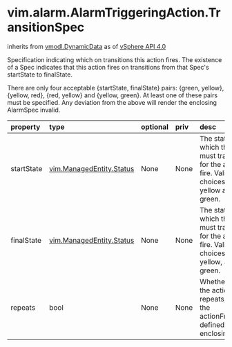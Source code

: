 vim.alarm.AlarmTriggeringAction.TransitionSpec
==============================================
inherits from [vmodl.DynamicData](docs/vmodl.DynamicData.md)
as of [vSphere API 4.0](vim.version.md#vim.version.version5)


Specification indicating which on transitions this action fires.   The existence of a Spec indicates that this action fires on   transitions from that Spec's startState to finalState.   <p>   There are only four acceptable {startState, finalState} pairs:   {green, yellow}, {yellow, red}, {red, yellow} and {yellow, green}.   At least one of these pairs must be specified.   Any deviation from the above will render the enclosing AlarmSpec invalid.

| property | type | optional | priv | desc |
|:---------|:-----|:---------|:-----|:-----|
| startState | [vim.ManagedEntity.Status](vim.ManagedEntity.Status.md "vim.ManagedEntity.Status") | None | None | The state from which the alarm must transition for the action to   fire.  Valid choices are red, yellow and green. |
| finalState | [vim.ManagedEntity.Status](vim.ManagedEntity.Status.md "vim.ManagedEntity.Status") | None | None | The state to which the alarm must transition for the action to fire.   Valid choices are red, yellow, and green. |
| repeats | bool | None | None | Whether or not the action repeats, as per the actionFrequency defined   in the enclosing Alarm. |


